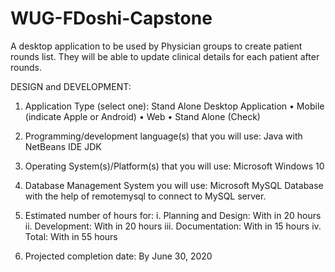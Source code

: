# WUG-FDoshi-Capstone
A desktop application to be used by Physician groups to create patient rounds list. They will be able to update clinical details for each patient after rounds.

DESIGN and DEVELOPMENT:
1.	Application Type (select one): Stand Alone Desktop Application
•	Mobile (indicate Apple or Android)
•	Web
•	Stand Alone (Check)

2.	Programming/development language(s) that you will use: Java with NetBeans IDE JDK

3.	Operating System(s)/Platform(s) that you will use: Microsoft Windows 10

4.	Database Management System you will use: Microsoft MySQL Database with the help of remotemysql to connect to MySQL server.

5.	Estimated number of hours for:
i.	Planning and Design: With in 20 hours
ii.	Development: With in 20 hours
iii.	Documentation: With in 15 hours
iv.	Total: With in 55 hours

6.	Projected completion date: By June 30, 2020
